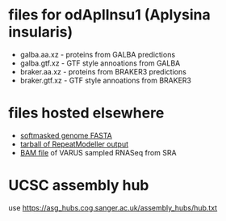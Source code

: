 # files for odAplInsu1 (Aplysina insularis)
* galba.aa.xz - proteins from GALBA predictions
* galba.gtf.xz - GTF style annoations from GALBA
* braker.aa.xz - proteins from BRAKER3 predictions
* braker.gtf.xz - GTF style annoations from BRAKER3

# files hosted elsewhere
* [softmasked genome FASTA](https://asg_hubs.cog.sanger.ac.uk/odAplInsu1/odAplInsu1.fa.masked)
* [tarball of RepeatModeller output](https://asg_hubs.cog.sanger.ac.uk/odAplInsu1/odAplInsu1.tar.xz)
* [BAM file](https://asg_hubs.cog.sanger.ac.uk/odAplInsu1/VARUS.bam) of VARUS sampled RNASeq from SRA

# UCSC assembly hub
use https://asg_hubs.cog.sanger.ac.uk/assembly_hubs/hub.txt

